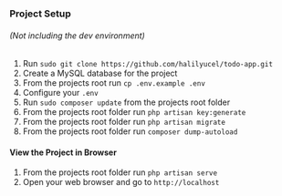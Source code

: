 ### Project Setup
###### (Not including the dev environment)
1. Run `sudo git clone https://github.com/halilyucel/todo-app.git`
2. Create a MySQL database for the project
3. From the projects root run `cp .env.example .env`
4. Configure your `.env`
5. Run `sudo composer update` from the projects root folder
6. From the projects root folder run `php artisan key:generate`
7. From the projects root folder run `php artisan migrate`
8. From the projects root folder run `composer dump-autoload`

#### View the Project in Browser
1. From the projects root folder run `php artisan serve`
2. Open your web browser and go to `http://localhost`

